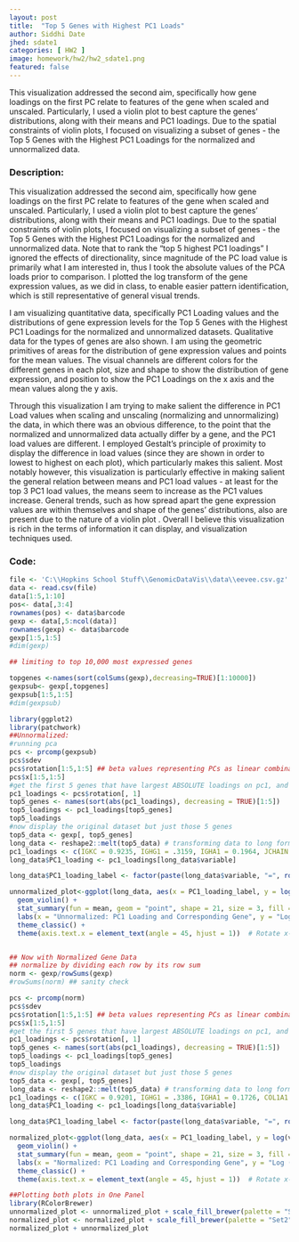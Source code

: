 ```yaml
---
layout: post
title:  "Top 5 Genes with Highest PC1 Loads"
author: Siddhi Date
jhed: sdate1
categories: [ HW2 ]
image: homework/hw2/hw2_sdate1.png
featured: false
---
```


This visualization addressed the second aim, specifically how gene loadings on the first PC relate to features of the gene when scaled and unscaled. Particularly, I used a violin plot to best capture the genes’ distributions, along with their means and PC1 loadings. Due to the spatial constraints of violin plots, I focused on visualizing a subset of genes - the Top 5 Genes with the Highest PC1 Loadings for the normalized and unnormalized data. 

### Description:
This visualization addressed the second aim, specifically how gene loadings on the first PC relate to features of the gene when scaled and unscaled. Particularly, I used a violin plot to best capture the genes’ distributions, along with their means and PC1 loadings. Due to the spatial constraints of violin plots, I focused on visualizing a subset of genes - the Top 5 Genes with the Highest PC1 Loadings for the normalized and unnormalized data. Note that to rank the “top 5 highest PC1 loadings” I ignored the effects of directionality, since magnitude of the PC load value is primarily what I am interested in, thus I took the absolute values of the PCA loads prior to comparison. I plotted the log transform of the gene expression values, as we did in class, to enable easier pattern identification, which is still representative of general visual trends. 


I am visualizing quantitative data, specifically PC1 Loading values and the distributions of gene expression levels for the Top 5 Genes with the Highest PC1 Loadings for the normalized and unnormalized datasets. Qualitative data for the types of genes are also shown. I am using the geometric primitives of areas for the distribution of gene expression values and  points for the mean values. The visual channels are different colors for the different genes in each plot, size and shape to show the distribution of gene expression, and position to show the PC1 Loadings on the x axis and the mean values along the y axis. 


Through this visualization I am trying to make salient the difference in PC1 Load values when scaling and unscaling (normalizing and unnormalizing) the data, in which there was an obvious difference, to the point that the normalized and unnormalized data actually differ by a gene, and the PC1 load values are different. I employed Gestalt’s principle of proximity to display the difference in load values (since they are shown in order to lowest to highest on each plot), which particularly makes this salient. Most notably however, this visualization is particularly effective in making salient the general relation between means and PC1 load values - at least for the top 3 PC1 load values, the means seem to increase as the PC1 values increase. General trends, such as how spread apart the gene expression values are within themselves and shape of the genes’ distributions, also are present due to the nature of a violin plot . Overall I believe this visualization is rich in the terms of information it can display, and visualization techniques used. 



### Code:

```r
file <- 'C:\\Hopkins School Stuff\\GenomicDataVis\\data\\eevee.csv.gz'
data <- read.csv(file)
data[1:5,1:10]
pos<- data[,3:4]
rownames(pos) <- data$barcode
gexp <- data[,5:ncol(data)]
rownames(gexp) <- data$barcode
gexp[1:5,1:5]
#dim(gexp)

## limiting to top 10,000 most expressed genes

topgenes <-names(sort(colSums(gexp),decreasing=TRUE)[1:10000])
gexpsub<- gexp[,topgenes]
gexpsub[1:5,1:5]
#dim(gexpsub)

library(ggplot2)
library(patchwork)
##Unnormalized:
#running pca
pcs <- prcomp(gexpsub)
pcs$sdev
pcs$rotation[1:5,1:5] ## beta values representing PCs as linear combinations of genes
pcs$x[1:5,1:5]
#get the first 5 genes that have largest ABSOLUTE loadings on pc1, and show the loadings
pc1_loadings <- pcs$rotation[, 1]
top5_genes <- names(sort(abs(pc1_loadings), decreasing = TRUE)[1:5])  
top5_loadings <- pc1_loadings[top5_genes] 
top5_loadings
#now display the original dataset but just those 5 genes
top5_data <- gexp[, top5_genes]
long_data <- reshape2::melt(top5_data) # transforming data to long format to make the violin plotting easier
pc1_loadings <- c(IGKC = 0.9235, IGHG1 = .3159, IGHA1 = 0.1964, JCHAIN = .0533, CD74 = .0270)
long_data$PC1_loading <- pc1_loadings[long_data$variable]

long_data$PC1_loading_label <- factor(paste(long_data$variable, "=", round(long_data$PC1_loading, 4)), levels = rev(paste(names(pc1_loadings), "=", round(pc1_loadings, 4)))) 

unnormalized_plot<-ggplot(long_data, aes(x = PC1_loading_label, y = log(value+1), fill = variable)) + 
  geom_violin() +
  stat_summary(fun = mean, geom = "point", shape = 21, size = 3, fill = "black") +  
  labs(x = "Unnormalized: PC1 Loading and Corresponding Gene", y = "Log (Gene Expression +1)", title = "Top 5 Genes with the Highest PC1 Loadings ") +
  theme_classic() +
  theme(axis.text.x = element_text(angle = 45, hjust = 1))  # Rotate x-axis labels 


## Now with Normalized Gene Data
## normalize by dividing each row by its row sum
norm <- gexp/rowSums(gexp)
#rowSums(norm) ## sanity check

pcs <- prcomp(norm)
pcs$sdev
pcs$rotation[1:5,1:5] ## beta values representing PCs as linear combinations of genes
pcs$x[1:5,1:5]
#get the first 5 genes that have largest ABSOLUTE loadings on pc1, and show the loadings
pc1_loadings <- pcs$rotation[, 1]
top5_genes <- names(sort(abs(pc1_loadings), decreasing = TRUE)[1:5])  
top5_loadings <- pc1_loadings[top5_genes] 
top5_loadings
#now display the original dataset but just those 5 genes
top5_data <- gexp[, top5_genes]
long_data <- reshape2::melt(top5_data) # transforming data to long format to make the violin plotting easier
pc1_loadings <- c(IGKC = 0.9201, IGHG1 = .3386, IGHA1 = 0.1726, COL1A1 = -.0425, JCHAIN = .0411)
long_data$PC1_loading <- pc1_loadings[long_data$variable]

long_data$PC1_loading_label <- factor(paste(long_data$variable, "=", round(long_data$PC1_loading, 4)), levels = rev(paste(names(pc1_loadings), "=", round(pc1_loadings, 4)))) 

normalized_plot<-ggplot(long_data, aes(x = PC1_loading_label, y = log(value+1), fill = variable)) + 
  geom_violin() +
  stat_summary(fun = mean, geom = "point", shape = 21, size = 3, fill = "black") +  
  labs(x = "Normalized: PC1 Loading and Corresponding Gene", y = "Log (Gene Expression +1)", title = "Top 5 Genes with the Highest PC1 Loadings ") +
  theme_classic() +
  theme(axis.text.x = element_text(angle = 45, hjust = 1))  # Rotate x-axis labels for readability

##Plotting both plots in One Panel
library(RColorBrewer)
unnormalized_plot <- unnormalized_plot + scale_fill_brewer(palette = "Set1")
normalized_plot <- normalized_plot + scale_fill_brewer(palette = "Set2")
normalized_plot + unnormalized_plot
```
